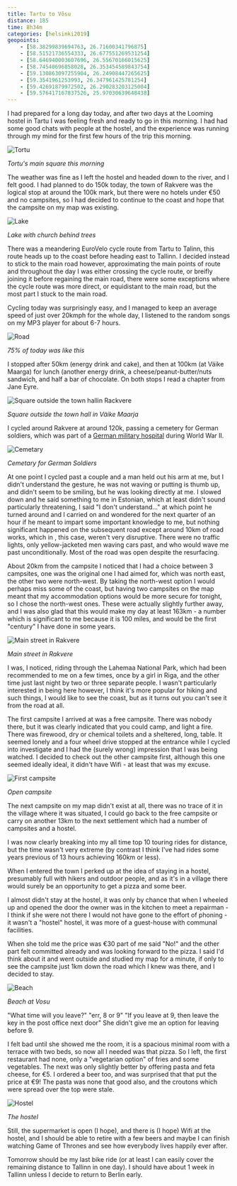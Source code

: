 ```yaml
--- 
title: Tartu to Võsu
distance: 185
time: 8h34m
categories: [helsinki2019]
geopoints:
    - [58.38299839694763, 26.71600341796875]
    - [58.51521736554333, 26.677551269531254]
    - [58.646940003607696, 26.55670166015625]
    - [58.74540696858028, 26.353454589843754]
    - [59.130863097255904, 26.24908447265625]
    - [59.3541961253993, 26.347961425781254]
    - [59.42691879972502, 26.290283203125004]
    - [59.576417167837526, 25.97030639648438]
---
```


I had prepared for a long day today, and after two days at the Looming hostel
in Tartu I was feeling fresh and ready to go in this morning. I had had some
good chats with people at the hostel, and the experience was running through
my mind for the first few hours of the trip this morning.

![Tortu](/images/tallinn/2019-07-22/1.JPG)

*Tortu's main square this morning*

The weather was fine as I left the hostel and headed down to the river, and I
felt good. I had planned to do 150k today, the town of Rakvere was the
logical stop at around the 100k mark, but there were no hotels under €50 and
no campsites, so I had decided to continue to the coast and hope that the
campsite on my map was existing.

![Lake](/images/tallinn/2019-07-22/2.JPG)

*Lake with church behind trees*

There was a meandering EuroVelo cycle route from Tartu to Talinn, this route
heads up to the coast before heading east to Tallinn. I decided instead to
stick to the main road however, approximating the main points of route and
throughout the day I was either crossing the cycle route, or breifly joining
it before regaining the main road, there were some exceptions where the cycle
route was more direct, or equidistant to the main road, but the most part I
stuck to the main road.

Cycling today was surprisingly easy, and I managed to keep an average speed of
just over 20kmph for the whole day, I listened to the random songs on my MP3
player for about 6-7 hours.

![Road](/images/tallinn/2019-07-22/3.JPG)

*75% of today was like this*

I stopped after 50km (energy drink and cake), and then at 100km (at Väike
Maarga) for lunch (another energy drink, a cheese/peanut-butter/nuts sandwich,
and half a bar of chocolate. On both stops I read a chapter from Jane Eyre.

![Square outside the town hallin Rackvere](/images/tallinn/2019-07-22/4.JPG)

*Square outside the town hall in Väike Maarja*

I cycled around Rakvere at around 120k, passing a cemetery for German
soldiers, which was part of a [German military
hospital](https://www.tracesofwar.com/sights/3638/German-War-Cemetery-Wesenberg---Rakvere.htm)
during World War II. 

![Cemetary](/images/tallinn/2019-07-22/5.JPG)

*Cemetary for German Soldiers*

At one point I cycled past a couple and a man held out his arm at me, but I
didn't understand the gesture, he was not waving or putting is thumb up, and
didn't seem to be smiling, but he was looking directly at me. I slowed down
and he said something to me in Estonian, which at least didn't sound
particularly threatening, I said "I don't understand..." at which point he
turned around and I carried on and wondered for the next quarter of an hour if
he meant to impart some important knowledge to me, but nothing significant
happened on the subsequent road except around 10km of road works, which in ,
this case, weren't very disruptive. There were no traffic lights, only
yellow-jacketed men waving cars past, and who would wave me past
unconditionally. Most of the road was open despite the resurfacing.

About 20km from the campsite I noticed that I had a choice between 3
campsites, one was the original one I had aimed for, which was north east, the
other two were north-west. By taking the north-west option I would perhaps
miss some of the coast, but having two campsites on the map meant that my
accommodation options would be more secure for tonight, so I chose the
north-west ones. These were actually slightly further away, and I was also
glad that this would make my day at least 163km - a number which is
significant to me because it is 100 miles, and would be the first "century" I
have done in some years.

![Main street in Rakvere](/images/tallinn/2019-07-22/6.JPG)

*Main street in Rakvere*

I was, I noticed, riding through the Lahemaa National Park, which had been
recommended to me on a few times, once by a girl in Riga, and the other time
just last night by two or three separate people. I wasn't particularly
interested in being here however, I think it's more popular for hiking and
such things, I would like to see the coast, but as it turns out you can't see
it from the road at all.

The first campsite I arrived at was a free campsite. There was nobody there,
but it was clearly indicated that you could camp, and light a fire. There was
firewood, dry or chemical toilets and a sheltered, long, table. It seemed
lonely and a four wheel drive stopped at the entrance while I cycled into
investigate and I had the (surely wrong) impression that I was being watched.
I decided to check out the other campsite first, although this one seemed
ideally ideal, it didn't have Wifi - at least that was my excuse.

![First campsite](/images/tallinn/2019-07-22/7.JPG)

*Open campsite*

The next campsite on my map didn't exist at all, there was no trace of it in
the village where it was situated, I could go back to the free campsite or
carry on another 13km to the next settlement which had a number of campsites
and a hostel.

I was now clearly breaking into my all time top 10 touring rides for distance,
but the time wasn't very extreme (by contrast I think I've had rides some 
years previous of 13 hours achieving 160km or less).

When I entered the town I perked up at the idea of staying in a hostel,
presumably full with hikers and outdoor people, and as it's in a village there
would surely be an opportunity to get a pizza and some beer.

I almost didn't stay at the hostel, it was only by chance that when I wheeled
up and opened the door the owner was in the kitchen to meet a repairman - I
think if she were not there I would not have gone to the effort of phoning -
it wasn't a "hostel" hostel, it was more of a guest-house with communal
facilities.

When she told me the price was €30 part of me said "No!" and the other part
felt committed already and was looking forward to the pizza. I said I'd think
about it and went outside and studied my map for a minute, if only to see the
campsite just 1km down the road which I knew was there, and I decided to stay.

![Beach](/images/tallinn/2019-07-22/9.JPG)

*Beach at Vosu*

"What time will you leave?" "err, 8 or 9" "If you leave at 9, then leave the
key in the post office next door" She didn't give me an option for leaving
before 9.

I felt bad until she showed me the room, it is a spacious minimal room with a
terrace with two beds, so now all I needed was that pizza. So I left, the
first restaurant had none, only a "vegetarian option" of fries and some
vegetables. The next was only slightly better by offering pasta and feta
cheese, for €5. I ordered a beer too, and was surprised that that put the
price at €9! The pasta was none that good also, and the croutons which were
spread over the top were stale.

![Hostel](/images/tallinn/2019-07-22/10.JPG)

*The hostel*

Still, the supermarket is open (I hope), and there is (I hope) Wifi at the
hostel, and I should be able to retire with a few beers and maybe I can finish
watching Game of Thrones and see how everybody lives happily ever after.

Tomorrow should be my last bike ride (or at least I can easily cover the
remaining distance to Tallinn in one day). I should have about 1 week in
Tallinn unless I decide to return to Berlin early.

